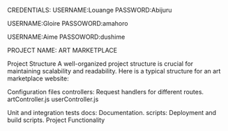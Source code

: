 CREDENTIALS:
USERNAME:Louange
PASSWORD:Abijuru

USERNAME:Gloire
PASSOWORD:amahoro

USERNAME:Aime
PASSOWORD:dushime


PROJECT NAME: ART MARKETPLACE

Project Structure
A well-organized project structure is crucial for maintaining scalability and readability. Here is a typical structure for an art marketplace website:

Configuration files
controllers: Request handlers for different routes.
artController.js
userController.js

Unit and integration tests
docs: Documentation.
scripts: Deployment and build scripts.
Project Functionality
